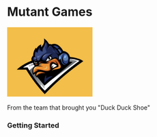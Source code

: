 # Mutant Games

<img src="./public/Mutant-Games-Logo.jpg" style="max-width: 200px"/>

From the team that brought you "Duck Duck Shoe"

### Getting Started

